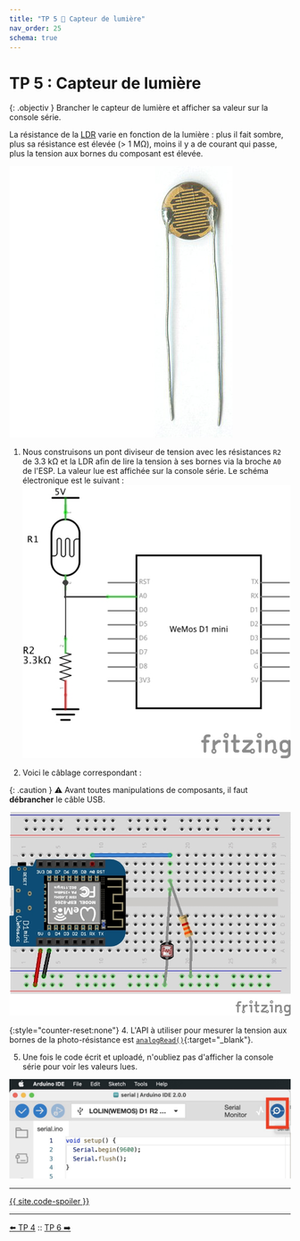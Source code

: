 ```yaml
---
title: "TP 5 🔅 Capteur de lumière"
nav_order: 25
schema: true
---
```


# TP 5 : Capteur de lumière

{: .objectiv }
Brancher le capteur de lumière et afficher sa valeur sur la console série.

La résistance de la [LDR](composants.md#ldr) varie en fonction de la lumière : plus il fait sombre, plus sa résistance est élevée (> 1 MΩ), moins il y a de courant qui passe, plus la tension aux bornes du composant est élevée.

![LDR / photorésistance](resources/photoresistor.jpg)

1.  Nous construisons un pont diviseur de tension avec les résistances `R2` de 3.3 kΩ et la LDR afin de lire la tension à ses bornes via la broche `A0` de l'ESP. La valeur lue est affichée sur la console série. Le schéma électronique est le suivant :
![schema](resources/tp5-schema.jpg)

3. Voici le câblage correspondant :

{: .caution }
⚠️ Avant toutes manipulations de composants, il faut **débrancher** le câble USB.

![montage](resources/tp5-montage.jpg)

{:style="counter-reset:none"}
4. L'API à utiliser pour mesurer la tension aux bornes de la photo-résistance est [`analogRead()`](https://www.arduino.cc/reference/en/language/functions/analog-io/analogread/){:target="_blank"}.

5. Une fois le code écrit et uploadé, n'oubliez pas d'afficher la console série pour voir les valeurs lues.

![serie](resources/tp4-bouton.jpg)

----
[{{ site.code-spoiler }}](tp5_code.md)

----
[⬅️ TP 4](tp4.md) :: [TP 6 ➡️](tp6.md)
